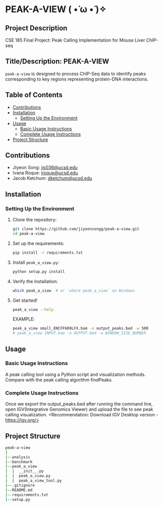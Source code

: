 # PEAK-A-VIEW ( •̀ ω •́ )✧

## Project Description
CSE 185 Final Project: Peak Calling Implementation for Mouse Liver ChIP-seq

## Title/Description: PEAK-A-VIEW
```peak-a-view``` is designed to process ChIP-Seq data to identify peaks corresponding to key regions representing protein-DNA interactions.

## Table of Contents
- [Contributions](#contributions)
- [Installation](#installation)
  - [Setting Up the Environment](#setting-up-the-environment)
- [Usage](#usage)
  - [Basic Usage Instructions](#basic-usage-instructions)
  - [Complete Usage Instructions](#complete-usage-instructions)
- [Project Structure](#project-structure)

## Contributions
- Jiyeon Song: [jis036@ucsd.edu](mailto:jis036@ucsd.edu)
- Ivana Roque: [iroque@ucsd.edu](mailto:iroque@ucsd.edu)
- Jacob Ketchum: [dketchum@ucsd.edu](mailto:dketchum@ucsd.edu)

## Installation

### Setting Up the Environment
1. Clone the repository:
    ```sh
    git clone https://github.com/jiyeonsongg/peak-a-view.git
    cd peak-a-view
    ```
2. Set up the requirements:
    ```sh
    pip install -r requirements.txt
    ```

3. Install `peak_a_view.py`:
    ```sh
    python setup.py install
    ```

4. Verify the installation:
    ```sh
    which peak_a_view  # or `where peak_a_view` on Windows
    ```
5. Get started!
   ```sh
   peak_a_view --help
   ```
   EXAMPLE:
   ```sh
   peak_a_view small_ENCFF609LFX.bam -o output_peaks.bed -w 500
   # peak_a_view INPUT.bam -o OUTPUT.bed -w WINDOW_SIZE_NUMBER
   ```
   
## Usage

### Basic Usage Instructions
A peak calling tool using a Python script and visualization methods. Compare with the peak calling algorithm findPeaks.

### Complete Usage Instructions
Once we export the output_peaks.bed after running the command line, open IGV(Integrative Genomics Viewer) and upload the file to see peak calling visualization.
<Recommendation: Download IGV Desktop version - https://igv.org/>

## Project Structure
```sh
peak-a-view
|
|--analysis
|--benchmark
|--peak_a_view
|  |  __init__.py
|  |  peak_a_view.py
|  |  peak_a_view_tool.py
|--.gitignore
|--README.md
|--requirements.txt
|--setup.py
```
